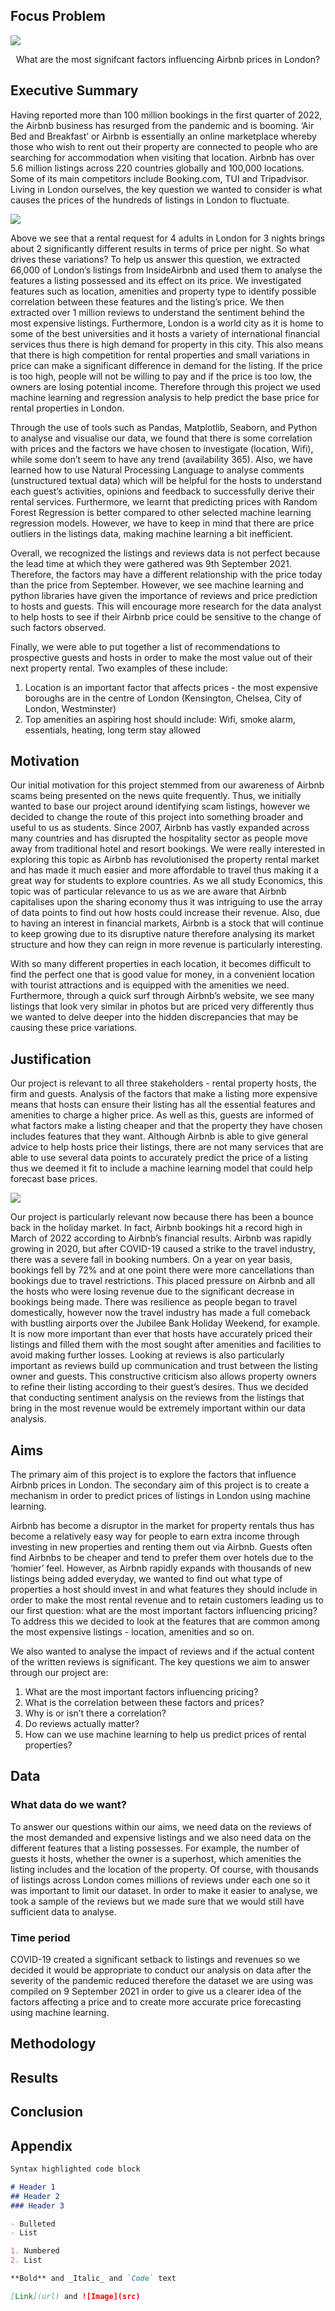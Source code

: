 
## Focus Problem


![](Images/image10.jpg)
<p align="center"> What are the most signifcant factors influencing Airbnb prices in London? </p>

## Executive Summary 
Having reported more than 100 million bookings in the first quarter of 2022, the Airbnb business has resurged from the pandemic and is booming. ‘Air Bed and Breakfast’ or Airbnb is essentially an online marketplace whereby those who wish to rent out their property are connected to people who are searching for accommodation when visiting that location. Airbnb has over 5.6 million listings across 220 countries globally and 100,000 locations. Some of its main competitors include Booking.com, TUI and Tripadvisor. 
Living in London ourselves, the key question we wanted to consider is what causes the prices of the hundreds of listings in London to fluctuate. 

![](Images/airbnb.png)
<p align="center">
  
Above we see that a rental request for 4 adults in London for 3 nights brings about 2 significantly different results in terms of price per night. So what drives these variations? To help us answer this question, we extracted 66,000 of London’s listings from InsideAirbnb and used them to analyse the features a listing possessed and its effect on its price. We investigated features such as location, amenities and property type to identify possible correlation between these features and the listing’s price. We then extracted over 1 million reviews to understand the sentiment behind the most expensive listings. Furthermore, London is a world city as it is home to some of the best universities and it hosts a variety of international financial services thus there is high demand for property in this city. This also means that there is high competition for rental properties and small variations in price can make a significant difference in demand for the listing. If the price is too high, people will not be willing to pay and if the price is too low, the owners are losing potential income. Therefore through this project we used machine learning and regression analysis to help predict the base price for rental properties in London. 

Through the use of tools such as Pandas, Matplotlib, Seaborn, and Python to analyse and visualise our data, we found that there is some correlation with prices and the factors we have chosen to investigate (location, Wifi), while some don’t seem to have any trend (availability 365). Also, we have learned how to use Natural Processing Language to analyse comments (unstructured textual data)  which will be helpful for the hosts to understand each  guest’s activities, opinions and feedback to successfully derive their rental services. Furthermore, we learnt that predicting prices with Random Forest Regression is better compared to other selected machine learning regression models. However, we have to keep in mind that there are price outliers in the listings data, making machine learning a bit inefficient. 

Overall, we recognized the listings and reviews data is not perfect because the lead time at which they were gathered was 9th September 2021. Therefore, the factors may have a different relationship with the price today than the price from September. However, we see machine learning and python libraries have given the importance of reviews and price prediction to hosts and guests. This will encourage more research for the data analyst to help hosts to see if their Airbnb price could be sensitive to the change of such factors observed. 

Finally, we were able to put together a list of recommendations to prospective guests and hosts in order to make the most value out of their next property rental. Two examples of these include:
1. Location is an important factor that affects prices - the most expensive boroughs are in the centre of London (Kensington, Chelsea, City of London, Westminster) 
2. Top amenities an aspiring host should include: Wifi, smoke alarm, essentials, heating, long term stay allowed

## **Motivation**
Our initial motivation for this project stemmed from our awareness of Airbnb scams being presented on the news quite frequently. Thus, we initially wanted to base our project around identifying scam listings, however we decided to change the route of this project into something broader and useful to us as students. Since 2007, Airbnb has vastly expanded across many countries and has disrupted the hospitality sector as people move away from traditional hotel and resort bookings. We were really interested in exploring this topic as Airbnb has revolutionised the property rental market and has made it much easier and more affordable to travel thus making it a great way for students to explore countries. As we all study Economics, this topic was of particular relevance to us as we are aware that Airbnb capitalises upon the sharing economy thus it was intriguing to use the array of data points to find out how hosts could increase their revenue. Also, due to having an interest in financial markets, Airbnb is a stock that will continue to keep growing due to its disruptive nature therefore analysing its market structure and how they can reign in more revenue is particularly interesting. 

With so many different properties in each location, it becomes difficult to find the perfect one that is good value for money, in a convenient location with tourist attractions and is equipped with the amenities we need. Furthermore, through a quick surf through Airbnb’s website, we see many listings that look very similar in photos but are priced very differently thus we wanted to delve deeper into the hidden discrepancies that may be causing these price variations. 

## Justification
Our project is relevant to all three stakeholders - rental property hosts, the firm and guests. Analysis of the factors that make a listing more expensive means that hosts can ensure their listing has all the essential features and amenities to charge a higher price. As well as this, guests are informed of what factors make a listing cheaper and that the property they have chosen includes features that they want. Although Airbnb is able to give general advice to help hosts price their listings, there are not many services that are able to use several data points to accurately predict the price of a listing thus we deemed it fit to include a machine learning model that could help forecast base prices.  

![](Images/justification.png)
<p align="center">

Our project is particularly relevant now because there has been a bounce back in the holiday market. In fact, Airbnb bookings hit a record high in March of 2022 according to Airbnb’s financial results. Airbnb was rapidly growing in 2020, but after COVID-19 caused a strike to the travel industry, there was a severe fall in booking numbers. On a year on year basis, bookings fell by 72% and at one point there were more cancellations than bookings due to travel restrictions. This placed pressure on Airbnb and all the hosts who were losing revenue due to the significant decrease in bookings being made. There was resilience as people began to travel domestically, however now the travel industry has made a full comeback with bustling airports over the Jubilee Bank Holiday Weekend, for example. It is now more important than ever that hosts have accurately priced their listings and filled them with the most sought after amenities and facilities to avoid making further losses. Looking at reviews is also particularly important as reviews build up communication and trust between the listing owner and guests. This constructive criticism also allows property owners to refine their listing according to their guest’s desires. Thus we decided that conducting sentiment analysis on the reviews from the listings  that bring in the most revenue would be extremely important within our data analysis. 

## Aims
The primary aim of this project is to explore the factors that influence Airbnb prices in London. The secondary aim of this project is to create a mechanism in order to predict prices of listings in London using machine learning.

Airbnb has become a disruptor in the market for property rentals thus has become a relatively easy way for people to earn extra income through investing in new properties and renting them out via Airbnb. Guests often find Airbnbs to be cheaper and tend to prefer them over hotels due to the ‘homier’ feel. However, as Airbnb rapidly expands with thousands of new listings being added everyday, we wanted to find out what type of properties a host should invest in and what features they should include in order to make the most rental revenue and to retain customers leading us to our first question: what are the most important factors influencing pricing? To address this we decided to look at the features that are common among the most expensive listings - location, amenities and so on.

We also wanted to analyse the impact of reviews and if the actual content of the written reviews is significant. 
The key questions we aim to answer through our project are: 

1. What are the most important factors influencing pricing?
2. What is the correlation between these factors and prices?
3. Why is or isn’t there a correlation?
4. Do reviews actually matter?
5. How can we use machine learning to help us predict prices of rental properties?

## Data
### What data do we want?
  
To answer our questions within our aims, we need data on the reviews of the most demanded and expensive listings and we also need data on the different features that a listing possesses. For example, the number of guests it hosts, whether the owner is a superhost, which amenities the listing includes and the location of the property. Of course, with thousands of listings across London comes millions of reviews under each one so it was important to limit our dataset. In order to make it easier to analyse, we took a sample of the reviews but we made sure that we would still have sufficient data to analyse. 

### Time period
  
COVID-19 created a significant setback to listings and revenues so we decided it would be appropriate to conduct our analysis on data after the severity of the pandemic reduced therefore the dataset we are using was compiled on 9 September 2021 in order to give us a clearer idea of the factors affecting a price and to create more accurate price forecasting using machine learning.

## Methodology
## Results


## Conclusion


## Appendix

```markdown
Syntax highlighted code block

# Header 1
## Header 2
### Header 3

- Bulleted
- List

1. Numbered
2. List

**Bold** and _Italic_ and `Code` text

[Link](url) and ![Image](src)
```

